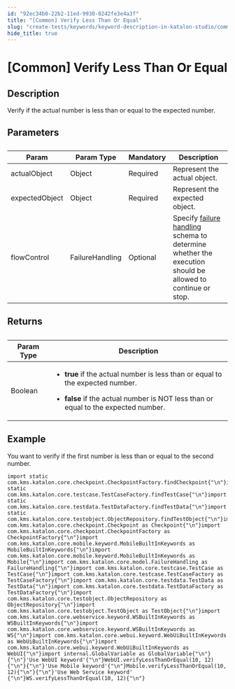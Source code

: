 ```yaml
---
id: "92ec34b0-22b2-11ed-9930-0242fe3e4a3f"
title: "[Common] Verify Less Than Or Equal"
slug: "create-tests/keywords/keyword-description-in-katalon-studio/common-assertions/common-verify-less-than-or-equal"
hide_title: true
---
```


# <a id="id_0" class="anchor_top_offset"/><a id="ariaid-title1" class="anchor_top_offset"/>[Common] Verify Less Than Or Equal


## <a id="id_0__id_1" class="anchor_top_offset"/>Description  

              
<p xmlns="http://www.w3.org/1999/xhtml" className="p">Verify if the actual number is less than or equal to the   expected number.</p> 
      

## <a id="id_0__id_2" class="anchor_top_offset"/>Parameters  

              
<table xmlns="http://www.w3.org/1999/xhtml" className="table anchor_top_offset" id="id_0__1635beef-cc36-4f2e-8e8d-aff3d3c11f73"><caption /><thead className="thead"><tr className><th className="entry anchor_top_offset" id="id_0__1635beef-cc36-4f2e-8e8d-aff3d3c11f73__entry__1">Param</th><th className="entry anchor_top_offset" id="id_0__1635beef-cc36-4f2e-8e8d-aff3d3c11f73__entry__2">Param Type</th><th className="entry anchor_top_offset" id="id_0__1635beef-cc36-4f2e-8e8d-aff3d3c11f73__entry__3">Mandatory</th><th className="entry anchor_top_offset" id="id_0__1635beef-cc36-4f2e-8e8d-aff3d3c11f73__entry__4">Description</th></tr></thead><tbody className="tbody"><tr className><td className="entry" headers="id_0__1635beef-cc36-4f2e-8e8d-aff3d3c11f73__entry__1 id_0__1635beef-cc36-4f2e-8e8d-aff3d3c11f73__entry__2 id_0__1635beef-cc36-4f2e-8e8d-aff3d3c11f73__entry__3 id_0__1635beef-cc36-4f2e-8e8d-aff3d3c11f73__entry__4 ">actualObject</td><td className="entry" headers="id_0__1635beef-cc36-4f2e-8e8d-aff3d3c11f73__entry__1 id_0__1635beef-cc36-4f2e-8e8d-aff3d3c11f73__entry__2 id_0__1635beef-cc36-4f2e-8e8d-aff3d3c11f73__entry__3 id_0__1635beef-cc36-4f2e-8e8d-aff3d3c11f73__entry__4 ">Object</td><td className="entry" headers="id_0__1635beef-cc36-4f2e-8e8d-aff3d3c11f73__entry__1 id_0__1635beef-cc36-4f2e-8e8d-aff3d3c11f73__entry__2 id_0__1635beef-cc36-4f2e-8e8d-aff3d3c11f73__entry__3 id_0__1635beef-cc36-4f2e-8e8d-aff3d3c11f73__entry__4 ">Required</td><td className="entry" headers="id_0__1635beef-cc36-4f2e-8e8d-aff3d3c11f73__entry__1 id_0__1635beef-cc36-4f2e-8e8d-aff3d3c11f73__entry__2 id_0__1635beef-cc36-4f2e-8e8d-aff3d3c11f73__entry__3 id_0__1635beef-cc36-4f2e-8e8d-aff3d3c11f73__entry__4 ">Represent the actual object.</td></tr><tr className><td className="entry" headers="id_0__1635beef-cc36-4f2e-8e8d-aff3d3c11f73__entry__1 id_0__1635beef-cc36-4f2e-8e8d-aff3d3c11f73__entry__2 id_0__1635beef-cc36-4f2e-8e8d-aff3d3c11f73__entry__3 id_0__1635beef-cc36-4f2e-8e8d-aff3d3c11f73__entry__4 ">expectedObject</td><td className="entry" headers="id_0__1635beef-cc36-4f2e-8e8d-aff3d3c11f73__entry__1 id_0__1635beef-cc36-4f2e-8e8d-aff3d3c11f73__entry__2 id_0__1635beef-cc36-4f2e-8e8d-aff3d3c11f73__entry__3 id_0__1635beef-cc36-4f2e-8e8d-aff3d3c11f73__entry__4 ">Object</td><td className="entry" headers="id_0__1635beef-cc36-4f2e-8e8d-aff3d3c11f73__entry__1 id_0__1635beef-cc36-4f2e-8e8d-aff3d3c11f73__entry__2 id_0__1635beef-cc36-4f2e-8e8d-aff3d3c11f73__entry__3 id_0__1635beef-cc36-4f2e-8e8d-aff3d3c11f73__entry__4 ">Required</td><td className="entry" headers="id_0__1635beef-cc36-4f2e-8e8d-aff3d3c11f73__entry__1 id_0__1635beef-cc36-4f2e-8e8d-aff3d3c11f73__entry__2 id_0__1635beef-cc36-4f2e-8e8d-aff3d3c11f73__entry__3 id_0__1635beef-cc36-4f2e-8e8d-aff3d3c11f73__entry__4 ">Represent the expected object.</td></tr><tr className><td className="entry" headers="id_0__1635beef-cc36-4f2e-8e8d-aff3d3c11f73__entry__1 id_0__1635beef-cc36-4f2e-8e8d-aff3d3c11f73__entry__2 id_0__1635beef-cc36-4f2e-8e8d-aff3d3c11f73__entry__3 id_0__1635beef-cc36-4f2e-8e8d-aff3d3c11f73__entry__4 ">flowControl</td><td className="entry" headers="id_0__1635beef-cc36-4f2e-8e8d-aff3d3c11f73__entry__1 id_0__1635beef-cc36-4f2e-8e8d-aff3d3c11f73__entry__2 id_0__1635beef-cc36-4f2e-8e8d-aff3d3c11f73__entry__3 id_0__1635beef-cc36-4f2e-8e8d-aff3d3c11f73__entry__4 ">FailureHandling</td><td className="entry" headers="id_0__1635beef-cc36-4f2e-8e8d-aff3d3c11f73__entry__1 id_0__1635beef-cc36-4f2e-8e8d-aff3d3c11f73__entry__2 id_0__1635beef-cc36-4f2e-8e8d-aff3d3c11f73__entry__3 id_0__1635beef-cc36-4f2e-8e8d-aff3d3c11f73__entry__4 ">Optional</td><td className="entry" headers="id_0__1635beef-cc36-4f2e-8e8d-aff3d3c11f73__entry__1 id_0__1635beef-cc36-4f2e-8e8d-aff3d3c11f73__entry__2 id_0__1635beef-cc36-4f2e-8e8d-aff3d3c11f73__entry__3 id_0__1635beef-cc36-4f2e-8e8d-aff3d3c11f73__entry__4 ">Specify <a className="xref" href="/docs/maintain/configure-failure-handling-settings-in-katalon-studio">failure handling</a> schema to         determine whether the execution should be allowed to continue or         stop.</td></tr></tbody></table> 
      

## <a id="id_0__id_3" class="anchor_top_offset"/>Returns 

              
<table xmlns="http://www.w3.org/1999/xhtml" className="table anchor_top_offset" id="id_0__f806d44c-46d3-4a5d-b850-6643a94f9c19"><caption /><thead className="thead"><tr className><th className="entry anchor_top_offset" id="id_0__f806d44c-46d3-4a5d-b850-6643a94f9c19__entry__1">Param Type</th><th className="entry anchor_top_offset" id="id_0__f806d44c-46d3-4a5d-b850-6643a94f9c19__entry__2">Description</th></tr></thead><tbody className="tbody"><tr className><td className="entry" headers="id_0__f806d44c-46d3-4a5d-b850-6643a94f9c19__entry__1 id_0__f806d44c-46d3-4a5d-b850-6643a94f9c19__entry__2 ">Boolean</td><td className="entry" headers="id_0__f806d44c-46d3-4a5d-b850-6643a94f9c19__entry__1 id_0__f806d44c-46d3-4a5d-b850-6643a94f9c19__entry__2 ">         <ul className="ul"><li className="li">             <p className="p">               <strong className="ph b">true</strong> if the actual number is less               than or equal to the expected number.</p>           </li><li className="li">             <p className="p">               <strong className="ph b">false</strong> if the actual number is NOT less               than or equal to the expected number.</p>           </li></ul>       </td></tr></tbody></table> 
      

## <a id="id_0__id_4" class="anchor_top_offset"/>Example  

              
<p xmlns="http://www.w3.org/1999/xhtml" className="p">You want to verify if the first number is less than or equal to   the second number.</p> 
              
<pre xmlns="http://www.w3.org/1999/xhtml" className="pre codeblock"><code>import static com.kms.katalon.core.checkpoint.CheckpointFactory.findCheckpoint{"\n"}import static com.kms.katalon.core.testcase.TestCaseFactory.findTestCase{"\n"}import static com.kms.katalon.core.testdata.TestDataFactory.findTestData{"\n"}import static com.kms.katalon.core.testobject.ObjectRepository.findTestObject{"\n"}import com.kms.katalon.core.checkpoint.Checkpoint as Checkpoint{"\n"}import com.kms.katalon.core.checkpoint.CheckpointFactory as CheckpointFactory{"\n"}import com.kms.katalon.core.mobile.keyword.MobileBuiltInKeywords as MobileBuiltInKeywords{"\n"}import com.kms.katalon.core.mobile.keyword.MobileBuiltInKeywords as Mobile{"\n"}import com.kms.katalon.core.model.FailureHandling as FailureHandling{"\n"}import com.kms.katalon.core.testcase.TestCase as TestCase{"\n"}import com.kms.katalon.core.testcase.TestCaseFactory as TestCaseFactory{"\n"}import com.kms.katalon.core.testdata.TestData as TestData{"\n"}import com.kms.katalon.core.testdata.TestDataFactory as TestDataFactory{"\n"}import com.kms.katalon.core.testobject.ObjectRepository as ObjectRepository{"\n"}import com.kms.katalon.core.testobject.TestObject as TestObject{"\n"}import com.kms.katalon.core.webservice.keyword.WSBuiltInKeywords as WSBuiltInKeywords{"\n"}import com.kms.katalon.core.webservice.keyword.WSBuiltInKeywords as WS{"\n"}import com.kms.katalon.core.webui.keyword.WebUiBuiltInKeywords as WebUiBuiltInKeywords{"\n"}import com.kms.katalon.core.webui.keyword.WebUiBuiltInKeywords as WebUI{"\n"}import internal.GlobalVariable as GlobalVariable{"\n"}{"\n"}'Use WebUI keyword'{"\n"}WebUI.verifyLessThanOrEqual(10, 12){"\n"}{"\n"}'Use Mobile keyword'{"\n"}Mobile.verifyLessThanOrEqual(10, 12){"\n"}{"\n"}'Use Web Service keyword' {"\n"}WS.verifyLessThanOrEqual(10, 12){"\n"}</code></pre> 
            
